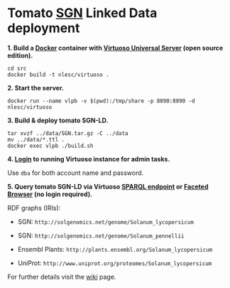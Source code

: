 # Tomato [SGN](https://solgenomics.net/) Linked Data deployment

**1. Build a [Docker](https://www.docker.com/) container with [Virtuoso Universal Server](http://virtuoso.openlinksw.com/) (open source edition).**

```
cd src
docker build -t nlesc/virtuoso .
```

**2. Start the server.**

`docker run --name vlpb -v $(pwd):/tmp/share -p 8890:8890 -d nlesc/virtuoso`

**3. Build & deploy tomato SGN-LD.**

```
tar xvzf ../data/SGN.tar.gz -C ../data
mv ../data/*.ttl .
docker exec vlpb ./build.sh
```
**4. [Login](http://localhost:8890/conductor) to running Virtuoso instance for admin tasks.**

Use `dba` for both account name and password.

**5. Query tomato SGN-LD via Virtuoso [SPARQL endpoint](http://localhost:8890/sparql) or [Faceted Browser](http://localhost:8890/fct/) (no login required).**

RDF graphs (IRIs):

* SGN: `http://solgenomics.net/genome/Solanum_lycopersicum`

* SGN: `http://solgenomics.net/genome/Solanum_pennellii`

* Ensembl Plants: `http://plants.ensembl.org/Solanum_lycopersicum`

* UniProt: `http://www.uniprot.org/proteomes/Solanum_lycopersicum`

For further details visit the [wiki](https://github.com/DTL-FAIRData/ODEX4all-UseCases/wiki/VLPB) page.
